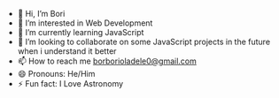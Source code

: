 - 👋 Hi, I’m Bori
- 👀 I’m interested in Web Development
- 🌱 I’m currently learning JavaScript
- 💞️ I’m looking to collaborate on some JavaScript projects in the future when i understand it better
- 📫 How to reach me borborioladele0@gmail.com 
- 😄 Pronouns: He/Him
- ⚡ Fun fact: I Love Astronomy

<!---
wwwegoistcom/wwwegoistcom is a ✨ special ✨ repository because its `README.md` (this file) appears on your GitHub profile.
You can click the Preview link to take a look at your changes.
--->
